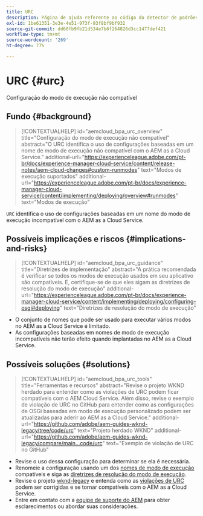 ```yaml
---
title: URC
description: Página de ajuda referente ao código do detector de padrões.
exl-id: 1be61351-3e3e-4e51-973f-93f8bf9bf932
source-git-commit: dd60fb9fb21d534e7b6f264826d3cc1477def421
workflow-type: tm+mt
source-wordcount: '269'
ht-degree: 77%

---
```


# URC {#urc}

Configuração do modo de execução não compatível

## Fundo {#background}

>[!CONTEXTUALHELP]
>id="aemcloud_bpa_urc_overview"
>title="Configuração do modo de execução não compatível"
>abstract="O URC identifica o uso de configurações baseadas em um nome de modo de execução não compatível com o AEM as a Cloud Service."
>additional-url="https://experienceleague.adobe.com/pt-br/docs/experience-manager-cloud-service/content/release-notes/aem-cloud-changes#custom-runmodes" text="Modos de execução suportados"
>additional-url="https://experienceleague.adobe.com/pt-br/docs/experience-manager-cloud-service/content/implementing/deploying/overview#runmodes" text="Modos de execução"

`URC` identifica o uso de configurações baseadas em um nome do modo de execução incompatível com o AEM as a Cloud Service.

## Possíveis implicações e riscos {#implications-and-risks}

>[!CONTEXTUALHELP]
>id="aemcloud_bpa_urc_guidance"
>title="Diretrizes de implementação"
>abstract="A prática recomendada é verificar se todos os modos de execução usados em seu aplicativo são compatíveis. E, certifique-se de que eles sigam as diretrizes de resolução do modo de execução"
>additional-url="https://experienceleague.adobe.com/pt-br/docs/experience-manager-cloud-service/content/implementing/deploying/configuring-osgi#deploying" text="Diretrizes de resolução do modo de execução"

* O conjunto de nomes que pode ser usado para executar vários modos no AEM as a Cloud Service é limitado.
* As configurações baseadas em nomes de modo de execução incompatíveis não terão efeito quando implantadas no AEM as a Cloud Service.

## Possíveis soluções {#solutions}

>[!CONTEXTUALHELP]
>id="aemcloud_bpa_urc_tools"
>title="Ferramentas e recursos"
>abstract="Revise o projeto WKND herdado para entender como as violações de URC podem ficar compatíveis com o AEM Cloud Service. Além disso, revise o exemplo de violação de URC no GitHub para entender como as configurações de OSGi baseadas em modo de execução personalizado podem ser atualizadas para aderir ao AEM as a Cloud Service."
>additional-url="https://github.com/adobe/aem-guides-wknd-legacy/tree/code/urc" text="Projeto herdado WKND"
>additional-url="https://github.com/adobe/aem-guides-wknd-legacy/compare/main...code/urc" text="Exemplo de violação de URC no GitHub"

* Revise o uso dessa configuração para determinar se ela é necessária.
* Renomeie a configuração usando um dos [nomes de modo de execução](https://experienceleague.adobe.com/pt-br/docs/experience-manager-cloud-service/content/release-notes/aem-cloud-changes#custom-runmodes) compatíveis e siga as [diretrizes de resolução do modo de execução](https://experienceleague.adobe.com/pt-br/docs/experience-manager-cloud-service/content/implementing/deploying/configuring-osgi#runmode-resolution).
* Revise o projeto [wknd-legacy](https://github.com/adobe/aem-guides-wknd-legacy/tree/code/urc) e entenda como as [violações de URC](https://github.com/adobe/aem-guides-wknd-legacy/compare/main...code/urc) podem ser corrigidas e se tornar compatíveis com o AEM as a Cloud Service.
* Entre em contato com a [equipe de suporte do AEM](https://helpx.adobe.com/br/enterprise/using/support-for-experience-cloud.html) para obter esclarecimentos ou abordar suas considerações.
